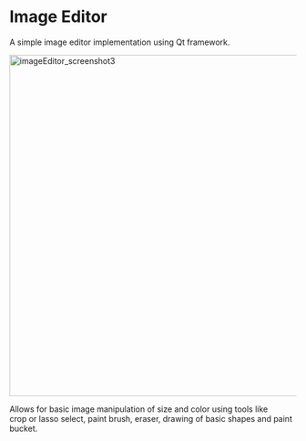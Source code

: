 # Image Editor
A simple image editor implementation using Qt framework.

<img width="598" alt="imageEditor_screenshot3" src="https://github.com/user-attachments/assets/77a6b42f-8c53-4735-9c52-95814a05c8e2">

Allows for basic image manipulation of size and color using tools like\
crop or lasso select, paint brush, eraser, drawing of basic shapes and paint bucket.
